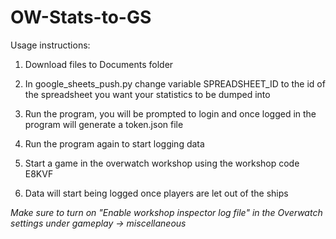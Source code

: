 # OW-Stats-to-GS

Usage instructions:

1. Download files to Documents folder

2. In google_sheets_push.py change variable SPREADSHEET_ID to the id of the spreadsheet you want your statistics to be dumped into

3. Run the program, you will be prompted to login and once logged in the program will generate a token.json file

4. Run the program again to start logging data

5. Start a game in the overwatch workshop using the workshop code E8KVF

6. Data will start being logged once players are let out of the ships


*Make sure to turn on "Enable workshop inspector log file" in the Overwatch settings under gameplay -> miscellaneous* 

